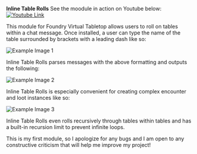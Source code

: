 **Inline Table Rolls**
See the moodule in action on Youtube below:
[![Youtube Link](https://i.imgur.com/U7JyFDC.jpg)](https://www.youtube.com/watch?v=CZyB0IRB0GE)

This module for Foundry Virtual Tabletop allows users to roll on tables within a chat message. Once installed, a user can type the name of the table surrounded by brackets with a leading dash like so:

![Example Image 1](https://i.imgur.com/pDUiZyI.png)

Inline Table Rolls parses messages with the above formatting and outputs the following:

![Example Image 2](https://i.imgur.com/hg206r1.png)

Inline Table Rolls is especially convenient for creating complex encounter and loot instances like so:

![Example Image 3](https://i.imgur.com/5zp2jgq.png)

Inline Table Rolls even rolls recursively through tables within tables and has a built-in recursion limit to prevent infinite loops.

This is my first module, so I apologize for any bugs and I am open to any constructive criticism that will help me improve my project!
